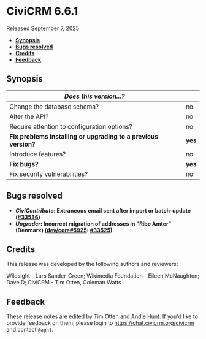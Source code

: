 # CiviCRM 6.6.1

Released September 7, 2025

- **[Synopsis](#synopsis)**
- **[Bugs resolved](#bugs)**
- **[Credits](#credits)**
- **[Feedback](#feedback)**

## <a name="synopsis"></a>Synopsis

| *Does this version...?*                                         |          |
| --------------------------------------------------------------- | -------- |
| Change the database schema?                                     | no       |
| Alter the API?                                                  | no       |
| Require attention to configuration options?                     | no       |
| **Fix problems installing or upgrading to a previous version?** | **yes**  |
| Introduce features?                                             | no       |
| **Fix bugs?**                                                   | **yes**  |
| Fix security vulnerabilities?                                   | no       |

## <a name="bugs"></a>Bugs resolved

* **_CiviContribute_: Extraneous email sent after import or batch-update ([#33536](https://github.com/civicrm/civicrm-core/pull/33536))**
* **_Upgrader_: Incorrect migration of addresses in "Ribe Amter" (Denmark) ([dev/core#5925](https://lab.civicrm.org/dev/core/-/issues/5925): [#33525](https://github.com/civicrm/civicrm-core/pull/33525))**

## <a name="credits"></a>Credits

This release was developed by the following authors and reviewers:

Wildsight - Lars Sander-Green; Wikimedia Foundation - Eileen McNaughton; Dave D; CiviCRM - Tim Otten, Coleman Watts

## <a name="feedback"></a>Feedback

These release notes are edited by Tim Otten and Andie Hunt.  If you'd like to
provide feedback on them, please login to https://chat.civicrm.org/civicrm and
contact `@agh1`.
